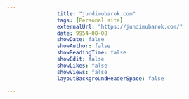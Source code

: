 ---
                title: "jundimubarok.com"
                tags: [Personal site]
                externalUrl: "https://jundimubarok.com/"
                date: 9954-08-08
                showDate: false
                showAuthor: false
                showReadingTime: false
                showEdit: false
                showLikes: false
                showViews: false
                layoutBackgroundHeaderSpace: false
                ---
